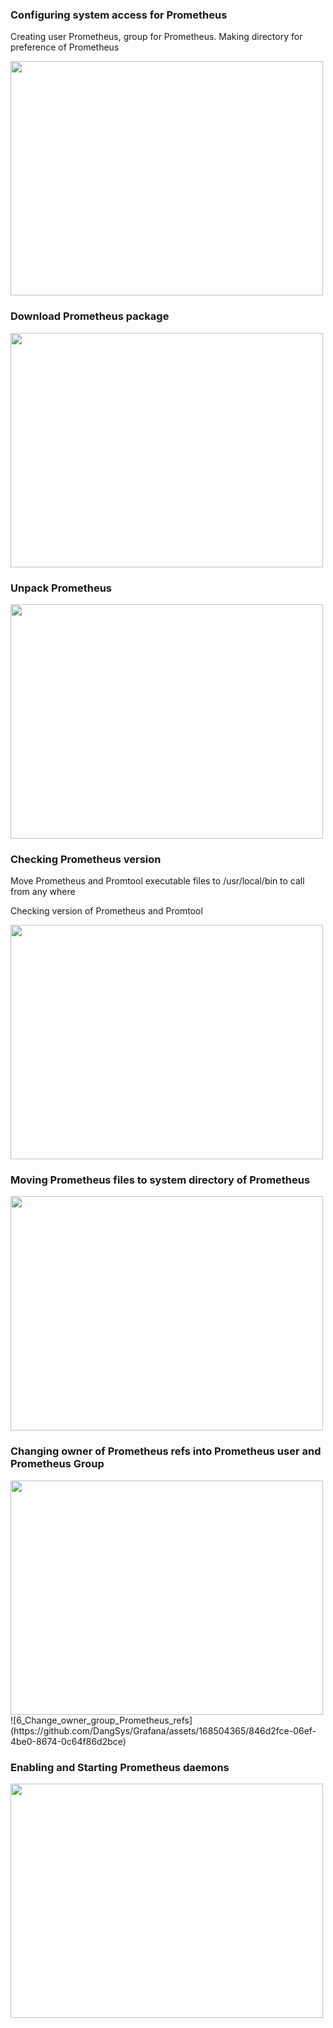 <h3>Configuring system access for Prometheus</h3>
<p>Creating user Prometheus, group for Prometheus. Making directory for preference of Prometheus</p>
<img src="https://github.com/DangSys/Grafana/assets/168504365/9d1060dd-0400-4497-98a4-7993f5aa3749" width=500, height=375 />

<h3>Download Prometheus package</h3>
<img src="https://github.com/DangSys/Grafana/assets/168504365/cc36a087-60f3-442b-986d-03bf8fbc9771" width=500, height=375 />

<h3>Unpack Prometheus</h3>
<img src="https://github.com/DangSys/Grafana/assets/168504365/3d6664d1-06df-496b-9a92-578c360547b6" width=500, height=375 />

<h3>Checking Prometheus version</h3>
<p>Move Prometheus and Promtool executable files to /usr/local/bin to call from any where</p>
<p>Checking version of Prometheus and Promtool</p>
<img src="https://github.com/DangSys/Grafana/assets/168504365/c54b57b5-baac-4727-add2-26adf3a80629" width=500, height=375 />

<h3>Moving Prometheus files to system directory of Prometheus</h3>
<img src="https://github.com/DangSys/Grafana/assets/168504365/dd9f71e6-365c-4f34-92a2-03e2745a966a" width=500, height=375 />

<h3>Changing owner of Prometheus refs into Prometheus user and Prometheus Group</h3>
<img src="https://github.com/DangSys/Grafana/assets/168504365/846d2fce-06ef-4be0-8674-0c64f86d2bce" width=500, height=375 />
![6_Change_owner_group_Prometheus_refs](https://github.com/DangSys/Grafana/assets/168504365/846d2fce-06ef-4be0-8674-0c64f86d2bce)

<h3>Enabling and Starting Prometheus daemons</h3>
<img src="https://github.com/DangSys/Grafana/assets/168504365/5e35dd88-951b-42d9-8989-3e862854c265" width=500, height=375 />





